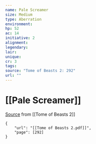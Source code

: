 ```yaml
---
name: Pale Screamer
size: Medium
type: Aberration
environment: 
hp: 52
ac: 14
initiative: 2
alignment: 
legendary: 
lair: 
unique: 
cr: 3
tags: 
source: "Tome of Beasts 2: 292"
url: ""
---
```

# [[Pale Screamer]]

[Source](zotero://open-pdf/library/items/9UQIAB6R?page=292) from [[Tome of Beasts 2]]

```pdf
{
	"url": "[[Tome of Beasts 2.pdf]]",
	"page": [292]
}
```

